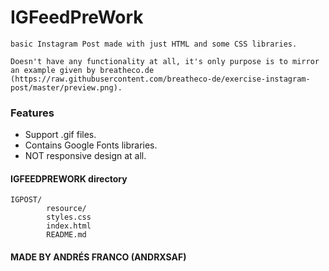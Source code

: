 # IGFeedPreWork

    basic Instagram Post made with just HTML and some CSS libraries.

    Doesn't have any functionality at all, it's only purpose is to mirror an example given by breatheco.de (https://raw.githubusercontent.com/breatheco-de/exercise-instagram-post/master/preview.png).


### Features

- Support .gif files.
- Contains Google Fonts libraries.
- NOT responsive design at all.

#### IGFEEDPREWORK directory

    IGPOST/
            resource/
            styles.css
            index.html
            README.md


#### MADE BY ANDRÉS FRANCO (ANDRXSAF)